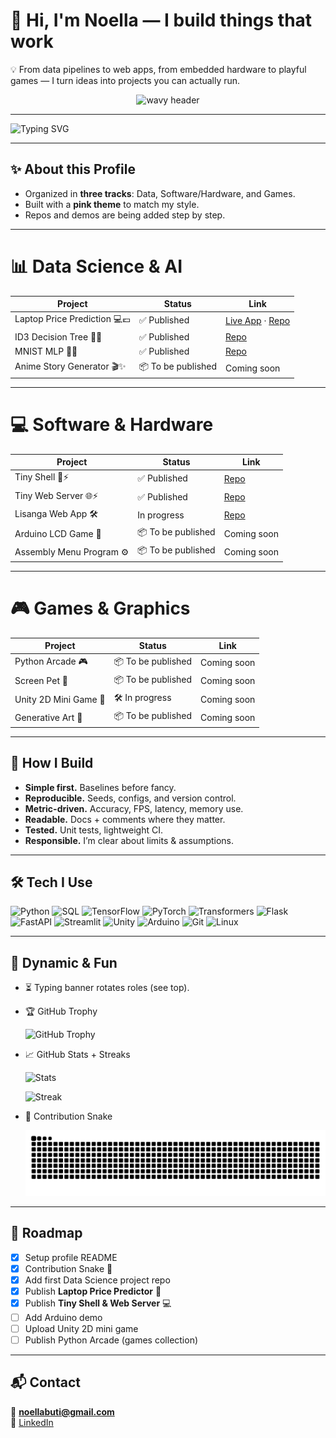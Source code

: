 # 👋 Hi, I'm Noella — I build things that work  

💡 From data pipelines to web apps, from embedded hardware to playful games — I turn ideas into projects you can actually run.  

<p align="center">
  <img src="https://capsule-render.vercel.app/api?text=Hey%20There!%20I'm%20Noella%20✨&animation=fadeIn&type=waving&color=F75C7E&height=120&fontColor=ffffff" alt="wavy header"/>
</p>

---

![Typing SVG](https://readme-typing-svg.demolab.com?font=Fira+Code&size=24&pause=1000&color=F75C7E&width=600&lines=Data+Science+📊;Software+%26+Hardware+💻;Games+%26+Graphics+🎮;Always+Learning+💡)

---

## ✨ About this Profile

- Organized in **three tracks**: Data, Software/Hardware, and Games.  
- Built with a **pink theme** to match my style.  
- Repos and demos are being added step by step.  

---

# 📊 Data Science & AI

| Project                   | Status        | Link |
|---------------------------|---------------|------|
| Laptop Price Prediction 💻💶 | ✅ Published | [Live App](https://laptop-prediction-prices.streamlit.app/) · [Repo](https://github.com/NoellaButi/ai-laptop-price-prediction) |
| ID3 Decision Tree 🌳💼       | ✅ Published | [Repo](https://github.com/NoellaButi/ai-id3-census-income) |
| MNIST MLP 🔢🧠              | ✅ Published | [Repo](https://github.com/NoellaButi/ai-mnist-mlp-fromscratch) |
| Anime Story Generator 🎬✨   | 📦 To be published | Coming soon |

---

# 💻 Software & Hardware

| Project              | Status         | Link |
|----------------------|---------------|------|
| Tiny Shell 🐚⚡        | ✅ Published | [Repo](https://github.com/NoellaButi/code-tiny-shell) |
| Tiny Web Server 🌐⚡   | ✅ Published | [Repo](https://github.com/NoellaButi/code-tinyweb-server) |
| Lisanga Web App 🛠️    | In progress  | [Repo](https://github.com/NoellaButi/Lisanga) |
| Arduino LCD Game 🔌   | 📦 To be published | Coming soon |
| Assembly Menu Program ⚙️ | 📦 To be published | Coming soon |

---

# 🎮 Games & Graphics

| Project                | Status         | Link |
|------------------------|---------------|------|
| Python Arcade 🎮       | 📦 To be published | Coming soon |
| Screen Pet 🐾          | 📦 To be published | Coming soon |
| Unity 2D Mini Game 🎲  | 🛠️ In progress | Coming soon |
| Generative Art 🎨      | 📦 To be published | Coming soon |

---

## 🔧 How I Build

- **Simple first.** Baselines before fancy.  
- **Reproducible.** Seeds, configs, and version control.  
- **Metric-driven.** Accuracy, FPS, latency, memory use.  
- **Readable.** Docs + comments where they matter.  
- **Tested.** Unit tests, lightweight CI.  
- **Responsible.** I’m clear about limits & assumptions.  

---

## 🛠️ Tech I Use  

![Python](https://img.shields.io/badge/Python-3.x-F75C7E) ![SQL](https://img.shields.io/badge/SQL-PostgreSQL-F75C7E) ![TensorFlow](https://img.shields.io/badge/ML-TensorFlow-F75C7E) ![PyTorch](https://img.shields.io/badge/ML-PyTorch-F75C7E) ![Transformers](https://img.shields.io/badge/NLP-Transformers-F75C7E) ![Flask](https://img.shields.io/badge/Web-Flask-F75C7E) ![FastAPI](https://img.shields.io/badge/Web-FastAPI-F75C7E) ![Streamlit](https://img.shields.io/badge/Web-Streamlit-F75C7E) ![Unity](https://img.shields.io/badge/Game-Unity-F75C7E) ![Arduino](https://img.shields.io/badge/Hardware-Arduino-F75C7E) ![Git](https://img.shields.io/badge/Version-Git-F75C7E) ![Linux](https://img.shields.io/badge/OS-Linux-F75C7E)  

---

## 🌈 Dynamic & Fun

- ⏳ Typing banner rotates roles (see top).  

- 🏆 GitHub Trophy  

  ![GitHub Trophy](https://github-profile-trophy.vercel.app/?username=NoellaButi&theme=flat&title=Commit,Stars,Repositories,PullRequest&margin-w=15&margin-h=15&no-frame=true&column=4&no-bg=true&color=F75C7E)  

- 📈 GitHub Stats + Streaks  

  ![Stats](https://github-readme-stats.vercel.app/api?username=NoellaButi&show_icons=true&theme=radical&title_color=F75C7E&icon_color=F75C7E&text_color=ffffff&bg_color=141321)  

  ![Streak](https://streak-stats.demolab.com?user=NoellaButi&theme=radical&ring=F75C7E&fire=F75C7E&currStreakLabel=F75C7E)  

- 🐍 Contribution Snake  

  ![Snake animation](https://raw.githubusercontent.com/NoellaButi/NoellaButi/output/github-contribution-grid-snake.svg)  

---

## 🔮 Roadmap

- [x] Setup profile README  
- [x] Contribution Snake 🐍  
- [x] Add first Data Science project repo  
- [x] Publish **Laptop Price Predictor** 🎉  
- [x] Publish **Tiny Shell & Web Server** 💻  
- [ ] Add Arduino demo  
- [ ] Upload Unity 2D mini game  
- [ ] Publish Python Arcade (games collection)  

---

## 📬 Contact  

📧 **noellabuti@gmail.com**  
🔗 [LinkedIn](https://www.linkedin.com/in/noellabuti)  
